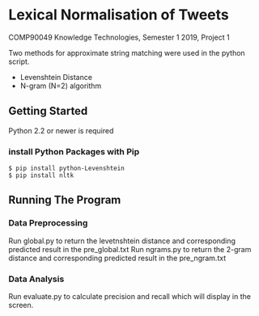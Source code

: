 # Lexical Normalisation of Tweets 
COMP90049 Knowledge Technologies, Semester 1 2019, Project 1

Two methods for approximate string matching were used in the python script.
* Levenshtein Distance
* N-gram (N=2) algorithm
## Getting Started
Python 2.2 or newer is required
### install Python Packages with Pip
```
$ pip install python-Levenshtein
$ pip install nltk
```
## Running The Program
### Data Preprocessing
Run global.py to return the levetnshtein distance and corresponding predicted result in the pre_global.txt
Run ngrams.py to return the 2-gram distance and corresponding predicted result in the pre_ngram.txt
### Data Analysis
Run evaluate.py to calculate precision and recall which will display in the screen.
